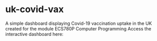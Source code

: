 # uk-covid-vax
A simple dashboard displaying Covid-19 vaccination uptake in the UK created for the module ECS780P Computer Programming
Access the interactive dashboard here:
